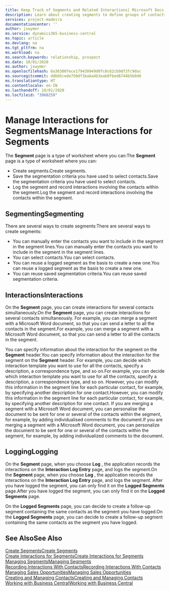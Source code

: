 ```yaml
---
title: Keep Track of Segments and Related Interactions| Microsoft Docs
description: Learn about creating segments to define groups of contacts and specifying interactions for segments.
services: project-madeira
documentationcenter: ''
author: jswymer
ms.service: dynamics365-business-central
ms.topic: article
ms.devlang: na
ms.tgt_pltfrm: na
ms.workload: na
ms.search.keywords: relationship, prospect
ms.date: 10/01/2020
ms.author: jswymer
ms.openlocfilehash: 6a363007ece179430949d0fc0c62cb9df3fc9dac
ms.sourcegitcommit: ddbb5cede750df1baba4b3eab8fbed6744b5b9d6
ms.translationtype: HT
ms.contentlocale: en-IN
ms.lasthandoff: 10/01/2020
ms.locfileid: "3960259"
---
```

# <a name="manage-interactions-for-segments"></a><span data-ttu-id="82f05-103">Manage Interactions for Segments</span><span class="sxs-lookup"><span data-stu-id="82f05-103">Manage Interactions for Segments</span></span>
<span data-ttu-id="82f05-104">The **Segment** page is a type of worksheet where you can:</span><span class="sxs-lookup"><span data-stu-id="82f05-104">The **Segment** page is a type of worksheet where you can:</span></span>

* <span data-ttu-id="82f05-105">Create segments.</span><span class="sxs-lookup"><span data-stu-id="82f05-105">Create segments.</span></span>
* <span data-ttu-id="82f05-106">Save the segmentation criteria you have used to select contacts.</span><span class="sxs-lookup"><span data-stu-id="82f05-106">Save the segmentation criteria you have used to select contacts.</span></span>
* <span data-ttu-id="82f05-107">Log the segment and record interactions involving the contacts within the segment.</span><span class="sxs-lookup"><span data-stu-id="82f05-107">Log the segment and record interactions involving the contacts within the segment.</span></span>

## <a name="segmenting"></a><span data-ttu-id="82f05-108">Segmenting</span><span class="sxs-lookup"><span data-stu-id="82f05-108">Segmenting</span></span>
<span data-ttu-id="82f05-109">There are several ways to create segments:</span><span class="sxs-lookup"><span data-stu-id="82f05-109">There are several ways to create segments:</span></span>

* <span data-ttu-id="82f05-110">You can manually enter the contacts you want to include in the segment in the segment lines.</span><span class="sxs-lookup"><span data-stu-id="82f05-110">You can manually enter the contacts you want to include in the segment in the segment lines.</span></span>
* <span data-ttu-id="82f05-111">You can select contacts.</span><span class="sxs-lookup"><span data-stu-id="82f05-111">You can select contacts.</span></span>
* <span data-ttu-id="82f05-112">You can reuse a logged segment as the basis to create a new one.</span><span class="sxs-lookup"><span data-stu-id="82f05-112">You can reuse a logged segment as the basis to create a new one.</span></span>
* <span data-ttu-id="82f05-113">You can reuse saved segmentation criteria.</span><span class="sxs-lookup"><span data-stu-id="82f05-113">You can reuse saved segmentation criteria.</span></span>

## <a name="interactions"></a><span data-ttu-id="82f05-114">Interactions</span><span class="sxs-lookup"><span data-stu-id="82f05-114">Interactions</span></span>
<span data-ttu-id="82f05-115">On the **Segment** page, you can create interactions for several contacts simultaneously.</span><span class="sxs-lookup"><span data-stu-id="82f05-115">On the **Segment** page, you can create interactions for several contacts simultaneously.</span></span> <span data-ttu-id="82f05-116">For example, you can merge a segment with a Microsoft Word document, so that you can send a letter to all the contacts in the segment.</span><span class="sxs-lookup"><span data-stu-id="82f05-116">For example, you can merge a segment with a Microsoft Word document, so that you can send a letter to all the contacts in the segment.</span></span>

<span data-ttu-id="82f05-117">You can specify information about the interaction for the segment on the **Segment** header.</span><span class="sxs-lookup"><span data-stu-id="82f05-117">You can specify information about the interaction for the segment on the **Segment** header.</span></span> <span data-ttu-id="82f05-118">For example, you can decide which interaction template you want to use for all the contacts, specify a description, a correspondence type, and so on.</span><span class="sxs-lookup"><span data-stu-id="82f05-118">For example, you can decide which interaction template you want to use for all the contacts, specify a description, a correspondence type, and so on.</span></span> <span data-ttu-id="82f05-119">However, you can modify this information in the segment line for each particular contact, for example, by specifying another description for one contact.</span><span class="sxs-lookup"><span data-stu-id="82f05-119">However, you can modify this information in the segment line for each particular contact, for example, by specifying another description for one contact.</span></span> <span data-ttu-id="82f05-120">If you are merging a segment with a Microsoft Word document, you can personalise the document to be sent for one or several of the contacts within the segment, for example, by adding individualised comments to the document.</span><span class="sxs-lookup"><span data-stu-id="82f05-120">If you are merging a segment with a Microsoft Word document, you can personalize the document to be sent for one or several of the contacts within the segment, for example, by adding individualized comments to the document.</span></span>

## <a name="logging"></a><span data-ttu-id="82f05-121">Logging</span><span class="sxs-lookup"><span data-stu-id="82f05-121">Logging</span></span>
<span data-ttu-id="82f05-122">On the **Segment** page, when you choose **Log** , the application records the interactions on the **Interaction Log Entry** page, and logs the segment.</span><span class="sxs-lookup"><span data-stu-id="82f05-122">On the **Segment** page, when you choose **Log** , the application records the interactions on the **Interaction Log Entry** page, and logs the segment.</span></span> <span data-ttu-id="82f05-123">After you have logged the segment, you can only find it on the **Logged Segments** page.</span><span class="sxs-lookup"><span data-stu-id="82f05-123">After you have logged the segment, you can only find it on the **Logged Segments** page.</span></span>

<span data-ttu-id="82f05-124">On the **Logged Segments** page, you can decide to create a follow-up segment containing the same contacts as the segment you have logged.</span><span class="sxs-lookup"><span data-stu-id="82f05-124">On the **Logged Segments** page, you can decide to create a follow-up segment containing the same contacts as the segment you have logged.</span></span>

## <a name="see-also"></a><span data-ttu-id="82f05-125">See Also</span><span class="sxs-lookup"><span data-stu-id="82f05-125">See Also</span></span>
[<span data-ttu-id="82f05-126">Create Segments</span><span class="sxs-lookup"><span data-stu-id="82f05-126">Create Segments</span></span>](marketing-how-create-segment.md)  
[<span data-ttu-id="82f05-127">Create Interactions for Segments</span><span class="sxs-lookup"><span data-stu-id="82f05-127">Create Interactions for Segments</span></span>](marketing-how-create-interactions.md)  
[<span data-ttu-id="82f05-128">Managing Segments</span><span class="sxs-lookup"><span data-stu-id="82f05-128">Managing Segments</span></span>](marketing-segments.md)  
[<span data-ttu-id="82f05-129">Recording Interactions With Contacts</span><span class="sxs-lookup"><span data-stu-id="82f05-129">Recording Interactions With Contacts</span></span>](marketing-interactions.md)  
[<span data-ttu-id="82f05-130">Managing Sales Opportunities</span><span class="sxs-lookup"><span data-stu-id="82f05-130">Managing Sales Opportunities</span></span>](marketing-manage-sales-opportunities.md)  
[<span data-ttu-id="82f05-131">Creating and Managing Contacts</span><span class="sxs-lookup"><span data-stu-id="82f05-131">Creating and Managing Contacts</span></span>](marketing-contacts.md)  
[<span data-ttu-id="82f05-132">Working with Business Central</span><span class="sxs-lookup"><span data-stu-id="82f05-132">Working with Business Central</span></span>](ui-work-product.md)
